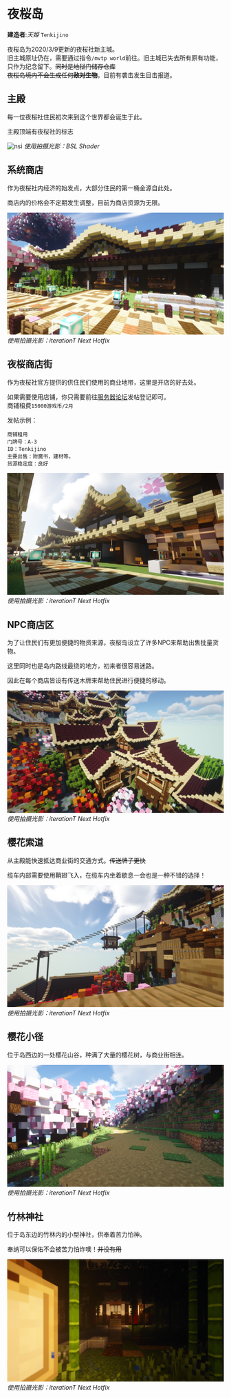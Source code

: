 # 夜桜岛

**建造者**:*天姫* `Tenkijino`

夜桜岛为2020/3/9更新的夜桜社新主城。  
旧主城原址仍在，需要通过指令`/mvtp world`前往。旧主城已失去所有原有功能，只作为纪念留下。~~同时是地狱门储存仓库~~  
~~夜桜岛境内不会生成任何**敌对生物**~~。目前有袭击发生目击报道。

## 主殿

每一位夜桜社住民初次来到这个世界都会诞生于此。

主殿顶端有夜桜社的标志

![nsi](../../_image/builds/system/nsi.png)
*使用拍摄光影：BSL Shader*

## 系统商店

作为夜桜社内经济的始发点，大部分住民的第一桶金源自此处。

商店内的价格会不定期发生调整，目前为商店资源为无限。

![shop](../../_image/builds/system/shop.png)
*使用拍摄光影：iterationT Next Hotfix*

## 夜桜商店街

作为夜桜社官方提供的供住民们使用的商业地带，这里是开店的好去处。

如果需要使用店铺，你只需要前往[服务器论坛](https://bbs.9sakura.com/)发帖登记即可。  
商铺租费`15000游戏币/2月`

发帖示例：

```
商铺租用
门牌号：A-3
ID：Tenkijino
主要出售：附魔书，建材等。
货源稳定度：良好
```

![player_shop](../../_image/builds/system/player_shop.png)
*使用拍摄光影：iterationT Next Hotfix*

## NPC商店区

为了让住民们有更加便捷的物资来源，夜桜岛设立了许多NPC来帮助出售批量货物。

这里同时也是岛内路线最绕的地方，初来者很容易迷路。

因此在每个商店皆设有传送木牌来帮助住民进行便捷的移动。

![npc_shop](../../_image/builds/system/npc_shop.png)
*使用拍摄光影：iterationT Next Hotfix*

## 樱花索道

从主殿能快速抵达商业街的交通方式。~~传送牌子更快~~

缆车内部需要使用鞘翅飞入，在缆车内坐着歇息一会也是一种不错的选择！

![sakura_telpher](../../_image/builds/system/sakura_telpher.png)
*使用拍摄光影：iterationT Next Hotfix*

## 樱花小径

位于岛西边的一处樱花山谷，种满了大量的樱花树，与商业街相连。

![sakura_path](../../_image/builds/system/sakura_path.png)
*使用拍摄光影：iterationT Next Hotfix*

## 竹林神社

位于岛东边的竹林内的小型神社，供奉着苦力怕神。

奉纳可以保佑不会被苦力怕炸噢！~~并没有用~~

![bamboo_jinja](../../_image/builds/system/bamboo_jinja.png)
*使用拍摄光影：iterationT Next Hotfix*
